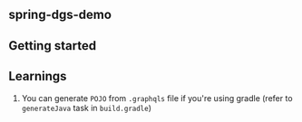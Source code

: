 ## spring-dgs-demo

## Getting started

## Learnings

1. You can generate `POJO` from `.graphqls` file if you're using gradle (refer
   to `generateJava` task in `build.gradle`)